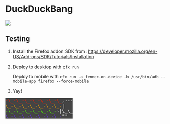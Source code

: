 DuckDuckBang
==============

![](https://github.com/ChimeraCoder/duckduckgobang/blob/icon/icon.png)

Testing
-------


1. Install the Firefox addon SDK from: https://developer.mozilla.org/en-US/Add-ons/SDK/Tutorials/Installation

2. Deploy to desktop with `cfx run`

   Deploy to mobile with `cfx run -a fennec-on-device -b /usr/bin/adb --mobile-app firefox --force-mobile`

3. Yay!
<pre style="background-color: #444; color: white; width: 15em">
<span style="color: #FB1E00">-\_-\_-\_-\_-\_-\_-\_</span>,------,
<span style="color: #FDA800">\_-\_-\_-\_-\_-\_-\_-</span>|   /\\\_/\
<span style="color: #54FF00">-\_-\_-\_-\_-\_-\_-</span>~|\_\_( ^ .^)
<span style="color: #6E32FF">\_-\_-\_-\_-\_-\_-\_-</span>""  ""
</pre>

